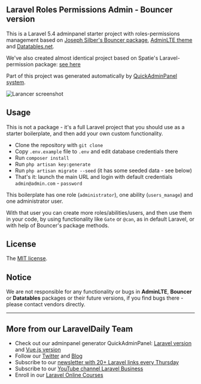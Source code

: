 ## Laravel Roles Permissions Admin - Bouncer version

This is a Laravel 5.4 adminpanel starter project with roles-permissions management based on [Joseph Silber's Bouncer package](https://github.com/JosephSilber/bouncer), [AdminLTE theme](https://adminlte.io/) and [Datatables.net](https://datatables.net).

We've also created almost identical project based on Spatie's Laravel-permission package: [see here](https://github.com/LaravelDaily/laravel-roles-permissions-manager)

Part of this project was generated automatically by [QuickAdminPanel system](https://quickadminpanel.com/).

![Larancer screenshot](https://laraveldaily.com/wp-content/uploads/2018/11/roles-permissions-manager-bouncer.png)

## Usage

This is not a package - it's a full Laravel project that you should use as a starter boilerplate, and then add your own custom functionality.

- Clone the repository with `git clone`
- Copy `.env.example` file to `.env` and edit database credentials there
- Run `composer install`
- Run `php artisan key:generate`
- Run `php artisan migrate --seed` (it has some seeded data - see below)
- That's it: launch the main URL and login with default credentials `admin@admin.com` - `password`

This boilerplate has one role (`administrator`), one ability (`users_manage`) and one administrator user.

With that user you can create more roles/abilities/users, and then use them in your code, by using functionality like `Gate` or `@can`, as in default Laravel, or with help of Bouncer's package methods.

## License

The [MIT license](http://opensource.org/licenses/MIT).

## Notice

We are not responsible for any functionality or bugs in **AdminLTE**, **Bouncer** or **Datatables** packages or their future versions, if you find bugs there - please contact vendors directly.

---

## More from our LaravelDaily Team

- Check out our adminpanel generator QuickAdminPanel: [Laravel version](https://quickadminpanel.com) and [Vue.js version](https://vue.quickadminpanel.com)
- Follow our [Twitter](https://twitter.com/dailylaravel) and [Blog](http://laraveldaily.com/blog)
- Subscribe to our [newsletter with 20+ Laravel links every Thursday](http://laraveldaily.com/weekly-laravel-newsletter/)
- Subscribe to our [YouTube channel Laravel Business](https://www.youtube.com/channel/UCTuplgOBi6tJIlesIboymGA)
- Enroll in our [Laravel Online Courses](https://laraveldaily.teachable.com/)
